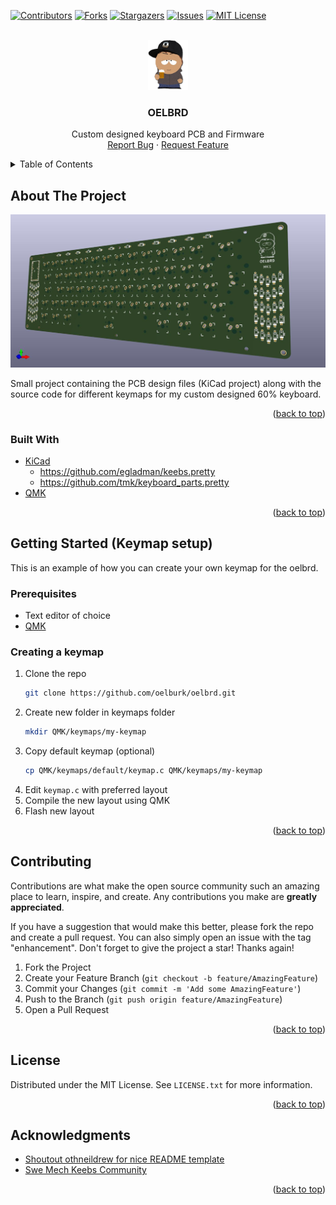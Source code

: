 <a name="readme-top"></a>



<!-- PROJECT SHIELDS -->
[![Contributors][contributors-shield]][contributors-url]
[![Forks][forks-shield]][forks-url]
[![Stargazers][stars-shield]][stars-url]
[![Issues][issues-shield]][issues-url]
[![MIT License][license-shield]][license-url]



<!-- PROJECT LOGO -->
<br />
<div align="center">
  <a href="https://github.com/oelburk/oelbrd">
    <img src="Design/resources/oel-logo-color.png" alt="Logo" height="80">
  </a>

<h3 align="center">OELBRD</h3>

  <p align="center">
    Custom designed keyboard PCB and Firmware
    <br />
    <a href="https://github.com/oelburk/oelbrd/issues">Report Bug</a>
    ·
    <a href="https://github.com/oelburk/oelbrd/issues">Request Feature</a>
  </p>
</div>



<!-- TABLE OF CONTENTS -->
<details>
  <summary>Table of Contents</summary>
  <ol>
    <li>
      <a href="#about-the-project">About The Project</a>
      <ul>
        <li><a href="#built-with">Built With</a></li>
      </ul>
    </li>
    <li>
      <a href="#getting-started">Getting Started (Keymap setup)</a>
      <ul>
        <li><a href="#prerequisites">Prerequisites</a></li>
        <li><a href="#installation">Creating a keymap</a></li>
      </ul>
    </li>
    <li><a href="#contributing">Contributing</a></li>
    <li><a href="#license">License</a></li>
    <li><a href="#acknowledgments">Acknowledgments</a></li>
  </ol>
</details>



<!-- ABOUT THE PROJECT -->
## About The Project

[![Product Name Screen Shot][product-screenshot]](https://example.com)

Small project containing the PCB design files (KiCad project) along with the source code for different keymaps for my custom designed 60% keyboard.

<p align="right">(<a href="#readme-top">back to top</a>)</p>



### Built With

* [KiCad](https://www.kicad.org/download/windows/)
  * https://github.com/egladman/keebs.pretty
  * https://github.com/tmk/keyboard_parts.pretty
* [QMK](https://qmk.fm/)

<p align="right">(<a href="#readme-top">back to top</a>)</p>



<!-- GETTING STARTED -->
## Getting Started (Keymap setup)

This is an example of how you can create your own keymap for the oelbrd.

### Prerequisites
* Text editor of choice
* [QMK](https://github.com/qmk/qmk_firmware/blob/master/docs/newbs.md)

### Creating a keymap

1. Clone the repo
   ```sh
   git clone https://github.com/oelburk/oelbrd.git
   ```
2. Create new folder in keymaps folder
   ```sh
   mkdir QMK/keymaps/my-keymap
   ```
3. Copy default keymap (optional)
   ```sh
   cp QMK/keymaps/default/keymap.c QMK/keymaps/my-keymap
   ```
4. Edit `keymap.c` with preferred layout
5. Compile the new layout using QMK
6. Flash new layout

<p align="right">(<a href="#readme-top">back to top</a>)</p>


<!-- CONTRIBUTING -->
## Contributing

Contributions are what make the open source community such an amazing place to learn, inspire, and create. Any contributions you make are **greatly appreciated**.

If you have a suggestion that would make this better, please fork the repo and create a pull request. You can also simply open an issue with the tag "enhancement".
Don't forget to give the project a star! Thanks again!

1. Fork the Project
2. Create your Feature Branch (`git checkout -b feature/AmazingFeature`)
3. Commit your Changes (`git commit -m 'Add some AmazingFeature'`)
4. Push to the Branch (`git push origin feature/AmazingFeature`)
5. Open a Pull Request

<p align="right">(<a href="#readme-top">back to top</a>)</p>



<!-- LICENSE -->
## License

Distributed under the MIT License. See `LICENSE.txt` for more information.

<p align="right">(<a href="#readme-top">back to top</a>)</p>


<!-- ACKNOWLEDGMENTS -->
## Acknowledgments

* [Shoutout othneildrew for nice README template](https://github.com/othneildrew/Best-README-Template)
* [Swe Mech Keebs Community](http://mekaniskatangentbord.se/)

<p align="right">(<a href="#readme-top">back to top</a>)</p>



<!-- MARKDOWN LINKS & IMAGES -->
<!-- https://www.markdownguide.org/basic-syntax/#reference-style-links -->
[contributors-shield]: https://img.shields.io/github/contributors/oelburk/oelbrd.svg?style=for-the-badge
[contributors-url]: https://github.com/oelburk/oelbrd/graphs/contributors
[forks-shield]: https://img.shields.io/github/forks/oelburk/oelbrd.svg?style=for-the-badge
[forks-url]: https://github.com/oelburk/oelbrd/network/members
[stars-shield]: https://img.shields.io/github/stars/oelburk/oelbrd.svg?style=for-the-badge
[stars-url]: https://github.com/oelburk/oelbrd/stargazers
[issues-shield]: https://img.shields.io/github/issues/oelburk/oelbrd.svg?style=for-the-badge
[issues-url]: https://github.com/oelburk/oelbrd/issues
[license-shield]: https://img.shields.io/github/license/oelburk/oelbrd.svg?style=for-the-badge
[license-url]: https://github.com/oelburk/oelbrd/blob/master/LICENSE.txt
[linkedin-shield]: https://img.shields.io/badge/-LinkedIn-black.svg?style=for-the-badge&logo=linkedin&colorB=555
[linkedin-url]: https://linkedin.com/in/linkedin_username
[product-screenshot]: Design/oelbrd-mk1.jpg
[Next.js]: https://img.shields.io/badge/next.js-000000?style=for-the-badge&logo=nextdotjs&logoColor=white
[Next-url]: https://nextjs.org/
[React.js]: https://img.shields.io/badge/React-20232A?style=for-the-badge&logo=react&logoColor=61DAFB
[React-url]: https://reactjs.org/
[Vue.js]: https://img.shields.io/badge/Vue.js-35495E?style=for-the-badge&logo=vuedotjs&logoColor=4FC08D
[Vue-url]: https://vuejs.org/
[Angular.io]: https://img.shields.io/badge/Angular-DD0031?style=for-the-badge&logo=angular&logoColor=white
[Angular-url]: https://angular.io/
[Svelte.dev]: https://img.shields.io/badge/Svelte-4A4A55?style=for-the-badge&logo=svelte&logoColor=FF3E00
[Svelte-url]: https://svelte.dev/
[Laravel.com]: https://img.shields.io/badge/Laravel-FF2D20?style=for-the-badge&logo=laravel&logoColor=white
[Laravel-url]: https://laravel.com
[Bootstrap.com]: https://img.shields.io/badge/Bootstrap-563D7C?style=for-the-badge&logo=bootstrap&logoColor=white
[Bootstrap-url]: https://getbootstrap.com
[JQuery.com]: https://img.shields.io/badge/jQuery-0769AD?style=for-the-badge&logo=jquery&logoColor=white
[JQuery-url]: https://jquery.com 
